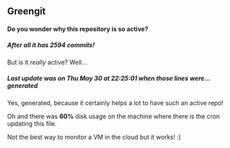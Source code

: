 ## Greengit

#### Do you wonder why this repository is so active?

##### After all it has 2594 commits!

But is it *really* active? Well...

##### Last update was on Thu May 30 at 22:25:01 when those lines were... generated

Yes, generated, because it certainly helps a lot to have such an active repo!

Oh and there was **60%** disk usage on the machine
where there is the cron updating this file.

Not the best way to monitor a VM in the cloud but it works! :)
